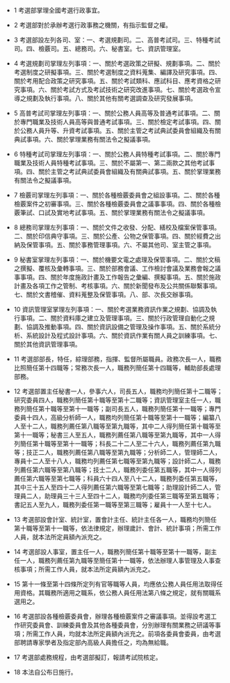 * 1 考選部掌理全國考選行政事宜。

* 2 考選部對於承辦考選行政事務之機關，有指示監督之權。

* 3 考選部設左列各司、室：一、考選規劃司。二、高普考試司。三、特種考試司。四、檢覈司。五、總務司。六、秘書室。七、資訊管理室。

* 4 考選規劃司掌理左列事項：一、關於考選政策之研擬、規劃事項。二、關於考選制度之研擬事項。三、關於考選制度之資料蒐集、編譯及研究事項。四、關於考用配合政策之研究事項。五、關於考試類科、應試科目、應考資格之研究事項。六、關於考試方式及考試技術之研究改進事項。七、關於考選政令宣導之規劃及執行事項。八、關於其他有關考選調查及研究發展事項。

* 5 高普考試司掌理左列事項：一、關於公務人員高等及普通考試事項。二、關於專門職業及技術人員高等與普通考試事項。三、關於檢定考試事項。四、關於公務人員升等、升資考試事項。五、關於主管之考試典試委員會組織及有關典試事項。六、關於掌理業務有關法令之擬議事項。

* 6 特種考試司掌理左列事項：一、關於公務人員特種考試事項。二、關於專門職業及技術人員特種考試事項。三、關於不屬第一、第二兩款之其他考試事項。四、關於主管之考試典試委員會組織及有關典試事項。五、關於掌理業務有關法令之擬議事項。

* 7 檢覈司掌理左列事項：一、關於各種檢覈委員會之組設事項。二、關於各種檢覈案件之初審事項。三、關於各種檢覈委員會之議事事項。四、關於各種檢覈筆試、口試及實地考試事項。五、關於掌理業務有關法令之擬議事項。

* 8 總務司掌理左列事項：一、關於文件之收發、分配、繕校及檔案保管事項。二、關於印信典守事項。三、關於公產、公物之保管事項。四、關於經費之出納及保管事項。五、關於事務管理事項。六、不屬其他司、室主管之事項。

* 9 秘書室掌理左列事項：一、關於機要文電之處理及保管事項。二、關於文稿之撰擬、覆核及彙轉事項。三、關於部務會議、工作檢討會議及業務會報之議事事項。四、關於年度施政計畫及工作報告之彙編、撰擬事項。五、關於施政計畫及各項工作之管制、考核事項。六、關於新聞發布及公共關係聯繫事項。七、關於文書稽催、資料蒐整及保管事項。八、部、次長交辦事項。

* 10 資訊管理室掌理左列事項：一、關於考選業務資訊作業之規劃、協調及執行事項。二、關於資料庫之建立及管理事項。三、關於行政管理自動化之規劃、協調及推動事項。四、關於資訊設備之管理及操作事項。五、關於系統分析、系統設計及程式設計事項。六、關於資訊作業有關人員之訓練事項。七、關於其他資訊管理事項。

* 11 考選部部長，特任，綜理部務，指揮、監督所屬職員。政務次長一人，職務比照簡任第十四職等；常務次長一人，職務列簡任第十四職等，輔助部長處理部務。

* 12 考選部置主任秘書一人，參事六人，司長五人，職務均列簡任第十二職等；研究委員四人，職務列簡任第十職等至第十二職等；資訊管理室主任一人，職務列簡任第十職等至第十一職等；副司長五人，職務列簡任第十一職等；專門委員十四人，高級分析師一人，職務均列簡任第十職等至第十一職等；編纂八人至十二人，職務列薦任第八職等至第九職等，其中二人得列簡任第十職等至第十一職等；秘書三人至五人，職務列薦任第八職等至第九職等，其中一人得列簡任第十職等至第十一職等；科長二十二人至二十六人，職務列薦任第九職等；技正二人，職務列薦任第八職等至第九職等；分析師二人，管理師二人，專員十二人至十八人，職務均列薦任第七職等至第九職等；設計師二人，職務列薦任第六職等至第八職等；技士二人，職務列委任第五職等，其中一人得列薦任第六職等至第七職等；科員六十四人至八十二人，職務列委任第五職等，其中三十五人至四十二人得列薦任第六職等至第七職等；助理設計師二人，管理員二人，助理員三十三人至四十二人，職務均列委任第三職等至第五職等；書記五人至九人，職務列委任第一職等至第三職等；雇員十一人至十七人。

* 13 考選部設會計室、統計室，置會計主任、統計主任各一人，職務均列簡任第十職等至第十一職等，依法律規定，辦理歲計、會計、統計事項；所需工作人員，就本法所定員額內派充之。

* 14 考選部設人事室，置主任一人，職務列簡任第十職等至第十一職等，副主任一人，職務列薦任第九職等至簡任第十一職等，依法辦理人事管理及人事查核事項；所需工作人員，就本法所定員額內派充之。

* 15 第十一條至第十四條所定列有官等職等人員，均應依公務人員任用法取得任用資格。其職務所適用之職系，依公務人員任用法第八條之規定，就有關職系選用之。

* 16 考選部設各種檢覈委員會，辦理各種檢覈案件之審議事項。並得設考選工作研究委員會、訓練委員會及其他各種委員會，分別辦理有關業務之研議等事項；所需工作人員，均就本法所定員額內派充之。前項各委員會委員，由考選部聘請專家學者及指定部內高級人員擔任之，均為無給職。

* 17 考選部處務規程，由考選部擬訂，報請考試院核定。

* 18 本法自公布日施行。

